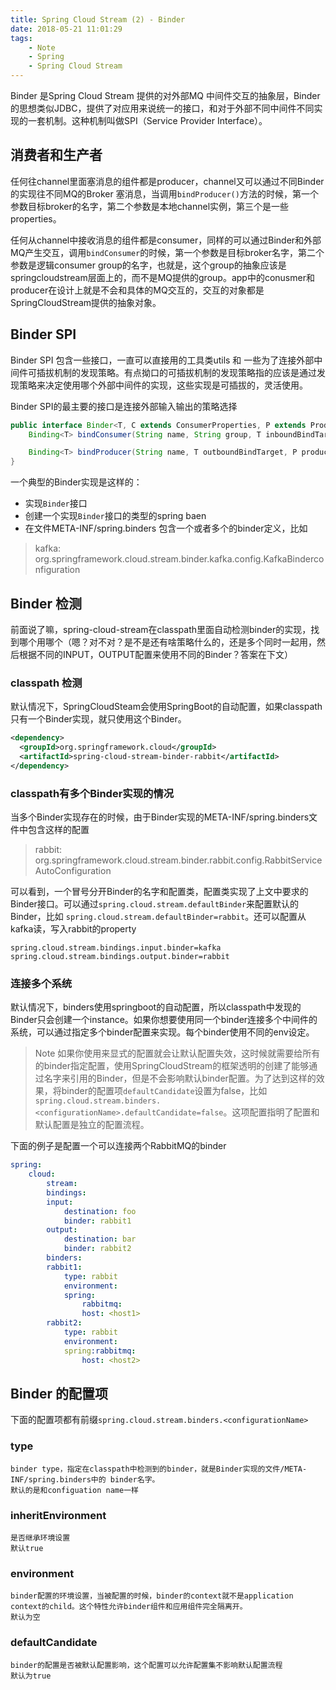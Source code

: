 ```yaml
---
title: Spring Cloud Stream (2) - Binder
date: 2018-05-21 11:01:29
tags:
	- Note
	- Spring
	- Spring Cloud Stream
---
```


Binder 是Spring Cloud Stream 提供的对外部MQ 中间件交互的抽象层，Binder  的思想类似JDBC，提供了对应用来说统一的接口，和对于外部不同中间件不同实现的一套机制。这种机制叫做SPI（Service Provider Interface）。

## 消费者和生产者
任何往channel里面塞消息的组件都是producer，channel又可以通过不同Binder的实现往不同MQ的Broker 塞消息，当调用`bindProducer()`方法的时候，第一个参数目标broker的名字，第二个参数是本地channel实例，第三个是一些properties。

任何从channel中接收消息的组件都是consumer，同样的可以通过Binder和外部MQ产生交互，调用`bindConsumer`的时候，第一个参数是目标broker名字，第二个参数是逻辑consumer group的名字，也就是，这个group的抽象应该是springcloudstream层面上的，而不是MQ提供的group。app中的conusmer和producer在设计上就是不会和具体的MQ交互的，交互的对象都是SpringCloudStream提供的抽象对象。

## Binder SPI
Binder SPI 包含一些接口，一直可以直接用的工具类utils 和 一些为了连接外部中间件可插拔机制的发现策略。有点拗口的可插拔机制的发现策略指的应该是通过发现策略来决定使用哪个外部中间件的实现，这些实现是可插拔的，灵活使用。

Binder SPI的最主要的接口是连接外部输入输出的策略选择
```java
public interface Binder<T, C extends ConsumerProperties, P extends ProducerProperties> {
	Binding<T> bindConsumer(String name, String group, T inboundBindTarget, C consumerProperties);

	Binding<T> bindProducer(String name, T outboundBindTarget, P produceProperties);
}
```

一个典型的Binder实现是这样的：
- 实现`Binder`接口
- 创建一个实现`Binder`接口的类型的spring baen
- 在文件META-INF/spring.binders 包含一个或者多个的binder定义，比如
> kafka: org.springframework.cloud.stream.binder.kafka.config.KafkaBinderconfiguration

## Binder 检测
前面说了嘛，spring-cloud-stream在classpath里面自动检测binder的实现，找到哪个用哪个（嗯？对不对？是不是还有啥策略什么的，还是多个同时一起用，然后根据不同的INPUT，OUTPUT配置来使用不同的Binder？答案在下文）

### classpath 检测
默认情况下，SpringCloudSteam会使用SpringBoot的自动配置，如果classpath只有一个Binder实现，就只使用这个Binder。
```xml
<dependency>
  <groupId>org.springframework.cloud</groupId>
  <artifactId>spring-cloud-stream-binder-rabbit</artifactId>
</dependency>
```

### classpath有多个Binder实现的情况
当多个Binder实现存在的时候，由于Binder实现的META-INF/spring.binders文件中包含这样的配置
> rabbit: org.springframework.cloud.stream.binder.rabbit.config.RabbitServiceAutoConfiguration

可以看到，一个冒号分开Binder的名字和配置类，配置类实现了上文中要求的Binder接口。可以通过`spring.cloud.stream.defaultBinder`来配置默认的Binder，比如 `spring.cloud.stream.defaultBinder=rabbit`。还可以配置从kafka读，写入rabbit的property
```property
spring.cloud.stream.bindings.input.binder=kafka
spring.cloud.stream.bindings.output.binder=rabbit
```

### 连接多个系统
默认情况下，binders使用springboot的自动配置，所以classpath中发现的Binder只会创建一个instance。如果你想要使用同一个binder连接多个中间件的系统，可以通过指定多个binder配置来实现。每个binder使用不同的env设定。

> Note
> 如果你使用来显式的配置就会让默认配置失效，这时候就需要给所有的binder指定配置，使用SpringCloudStream的框架透明的创建了能够通过名字来引用的Binder，但是不会影响默认binder配置。为了达到这样的效果，将binder的配置项`defaultCandidate`设置为false，比如 `spring.cloud.stream.binders.<configurationName>.defaultCandidate=false`。这项配置指明了配置和默认配置是独立的配置流程。

下面的例子是配置一个可以连接两个RabbitMQ的binder
```yml
spring:
    cloud:
        stream:
	    bindings:
		input:
		    destination: foo
		    binder: rabbit1
		output:
		    destination: bar
		    binder: rabbit2
	    binders:
		rabbit1:
		    type: rabbit
		    environment:
			spring:
			    rabbitmq:
				host: <host1>
		rabbit2:
		    type: rabbit
		    environment:
			spring:rabbitmq:
				host: <host2>
```

## Binder 的配置项
下面的配置项都有前缀`spring.cloud.stream.binders.<configurationName>`

### type
	binder type，指定在classpath中检测到的binder，就是Binder实现的文件/META-INF/spring.binders中的 binder名字。
	默认的是和configuation name一样

### inheritEnvironment
	是否继承环境设置
	默认true

### environment
	binder配置的环境设置，当被配置的时候，binder的context就不是application context的child。这个特性允许binder组件和应用组件完全隔离开。
	默认为空

### defaultCandidate
	binder的配置是否被默认配置影响，这个配置可以允许配置集不影响默认配置流程
	默认为true


